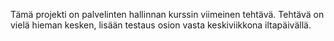 Tämä projekti on palvelinten hallinnan kurssin viimeinen tehtävä.
Tehtävä on vielä hieman kesken, lisään testaus osion vasta keskiviikkona iltapäivällä.
